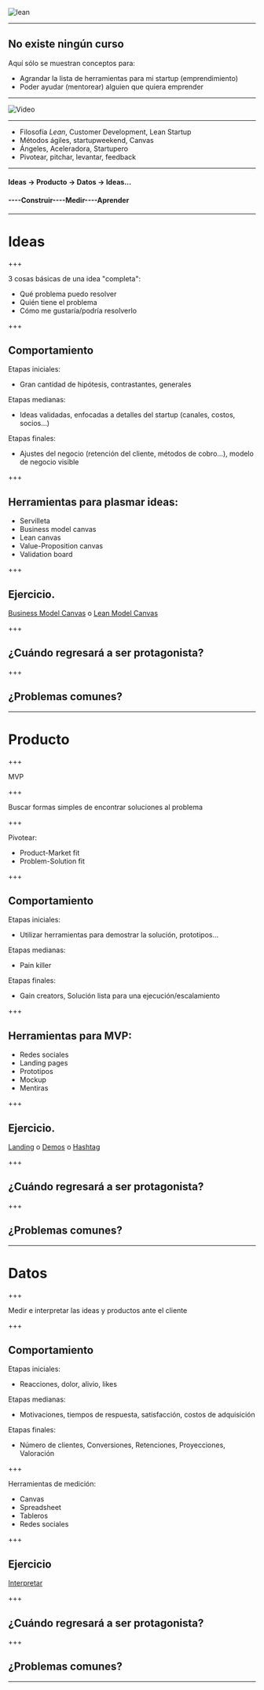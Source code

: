 ![lean](http://www.leanproduction.co/wp-content/uploads/2015/04/phuongphaptinhgonvasixsigma2.jpg)

---

## No existe ningún curso
Aquí sólo se muestran conceptos para:
 * Agrandar la lista de herramientas para mi startup (emprendimiento)
 * Poder ayudar (mentorear) alguien que quiera emprender

---

![Video](https://www.youtube.com/embed/E62ecUVZa9Q)

---

* Filosofía *Lean*, Customer Development, Lean Startup
* Métodos ágiles, startupweekend, Canvas
* Ángeles, Aceleradora, Startupero
* Pivotear, pitchar, levantar, feedback

---

#### Ideas -> Producto -> Datos -> Ideas...
#### ----Construir----Medir----Aprender

---

# Ideas

+++

3 cosas básicas de una idea "completa":
* Qué problema puedo resolver
* Quién tiene el problema
* Cómo me gustaría/podría resolverlo

+++

## Comportamiento
Etapas iniciales:
* Gran cantidad de hipótesis, contrastantes, generales

Etapas medianas:
* Ideas validadas, enfocadas a detalles del startup (canales, costos, socios...)

Etapas finales:
* Ajustes del negocio (retención del cliente, métodos de cobro...), modelo de negocio visible

+++

## Herramientas para plasmar ideas:
* Servilleta
* Business model canvas
* Lean canvas
* Value-Proposition canvas
* Validation board

+++

## Ejercicio.
[Business Model Canvas](https://cdn.strategyzer.com/assets/marketing/canvases-business-model-canvas-a8509296e3cd543ee7c6881cada7082376d4dfdf4eac40e849490c0dba2d178b.svg) o 
[Lean Model Canvas](http://bmtoolbox.net/wp-content/uploads/2016/05/Tool_24_leancanvas.jpg)

+++

## ¿Cuándo regresará a ser protagonista?

+++

## ¿Problemas comunes?

---

# Producto

+++

MVP

+++

Buscar formas simples de encontrar soluciones al problema

+++

Pivotear:
* Product-Market fit
* Problem-Solution fit

+++

## Comportamiento
Etapas iniciales:
* Utilizar herramientas para demostrar la solución, prototipos...

Etapas medianas:
* Pain killer

Etapas finales:
* Gain creators, Solución lista para una ejecución/escalamiento

+++

## Herramientas para MVP:
* Redes sociales
* Landing pages
* Prototipos
* Mockup
* Mentiras

+++

## Ejercicio.
[Landing](https://unbounce.com/) o [Demos](https://www.fluidui.com/) o 
[Hashtag](https://top-hashtags.com/hashtag/prototype/)

+++

## ¿Cuándo regresará a ser protagonista?

+++

## ¿Problemas comunes?

---

# Datos

+++

Medir e interpretar las ideas y productos ante el cliente

+++

## Comportamiento
Etapas iniciales:
* Reacciones, dolor, alivio, likes

Etapas medianas:
* Motivaciones, tiempos de respuesta, satisfacción, costos de adquisición

Etapas finales:
* Número de clientes, Conversiones, Retenciones, Proyecciones, Valoración

+++

Herramientas de medición:
* Canvas
* Spreadsheet
* Tableros
* Redes sociales

+++

## Ejercicio 
[Interpretar]()

+++

## ¿Cuándo regresará a ser protagonista?

+++

## ¿Problemas comunes?

---